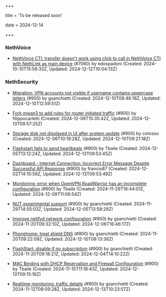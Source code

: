 +++

title = 'To be released soon'

date = 2024-12-14

+++

### NethVoice

- [NethVoice CTI: transfer doesn't work using click to call in NethVoice CTI with  NethLink  as main device](https://github.com/NethServer/dev/issues/7060) (#7060) by edospadoni (Created: 2024-10-10T15:56:33Z, Updated: 2024-12-12T10:04:13Z)

### NethSecurity

- [Migration: VPN accounts not visible if username contains uppercase letters](https://github.com/NethServer/nethsecurity/issues/966) (#900) by gsanchietti (Created: 2024-12-10T08:46:16Z, Updated: 2024-12-10T12:59:51Z)

- [Fork mwan3 to add rules for router initiated traffic](https://github.com/NethServer/nethsecurity/issues/963) (#900) by filippocarletti (Created: 2024-12-09T15:35:42Z, Updated: 2024-12-13T09:57:25Z)

- [Storage disk not displayed in UI after system update](https://github.com/NethServer/nethsecurity/issues/960) (#900) by cotosso (Created: 2024-12-06T10:19:28Z, Updated: 2024-12-10T09:21:18Z)

- [Flashstart fails to send heartbeats](https://github.com/NethServer/nethsecurity/issues/955) (#900) by Tbaile (Created: 2024-12-05T13:12:24Z, Updated: 2024-12-13T09:53:45Z)

- [Dashboard - Internet Connection: Incorrect Error Message Despite Successful API Response](https://github.com/NethServer/nethsecurity/issues/945) (#900) by francio87 (Created: 2024-12-02T14:10:59Z, Updated: 2024-12-13T09:53:49Z)

- [Monitoring: error when OpenVPN RoadWarrior has an incomplete configuration](https://github.com/NethServer/nethsecurity/issues/943) (#900) by Tbaile (Created: 2024-11-29T16:44:01Z, Updated: 2024-12-09T11:06:54Z)

- [NUT experimental support](https://github.com/NethServer/nethsecurity/issues/942) (#900) by gsanchietti (Created: 2024-11-29T14:55:03Z, Updated: 2024-12-05T13:59:29Z)

- [Improve netifyd network configuration](https://github.com/NethServer/nethsecurity/issues/929) (#900) by gsanchietti (Created: 2024-11-20T09:32:10Z, Updated: 2024-12-06T16:46:17Z)

- [Phonehome: treat shield DNS](https://github.com/NethServer/nethsecurity/issues/928) (#900) by gsanchietti (Created: 2024-11-20T09:22:09Z, Updated: 2024-12-10T08:13:36Z)

- [FlashStart: disable if no subscription](https://github.com/NethServer/nethsecurity/issues/926) (#900) by gsanchietti (Created: 2024-11-20T09:18:21Z, Updated: 2024-12-04T14:10:22Z)

- [MAC Binding with DHCP Reservation and Firewall Configuration](https://github.com/NethServer/nethsecurity/issues/918) (#900) by Tbaile (Created: 2024-11-15T11:18:43Z, Updated: 2024-12-13T09:15:16Z)

- [Realtime monitoring: traffic details](https://github.com/NethServer/nethsecurity/issues/900) (#900) by gsanchietti (Created: 2024-11-12T08:09:28Z, Updated: 2024-12-13T10:23:57Z)

